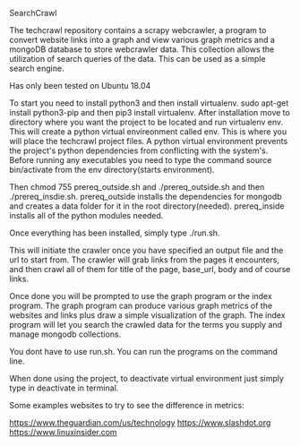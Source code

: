 SearchCrawl

The techcrawl repository contains a scrapy webcrawler, a program to convert website links into a graph and view various graph metrics and a mongoDB database to store webcrawler data. This collection allows the utilization
of search queries of the data. This can be used as a simple search engine. 

Has only been tested on Ubuntu 18.04

To start you need to install python3 and then install virtualenv.
sudo apt-get install python3-pip and then pip3 install virtualenv.
After installation move to directory where you want the project to be located and run virtualenv env.
This will create a python virtual envireonment called env.
This is where you will place the techcrawl project files.
A python virtual environment prevents the project's python dependencies from conflicting with the system's.
Before running any executables you need to type the command source bin/activate from the env directory(starts environment).

Then chmod 755 prereq_outside.sh and ./prereq_outside.sh and then ./prereq_insdie.sh.
prereq_outside installs the dependencies for mongodb and creates a data folder for it in the root directory(needed).
prereq_inside installs all of the python modules needed.

Once everything has been installed, simply type ./run.sh.

This will initiate the crawler once you have specified an output file and the url to start from.
The crawler will grab links from the pages it encounters, and then crawl all of them for 
title of the page, base_url, body and of course links.

Once done you will be prompted to use the graph program or the index program. The graph program can
produce various graph metrics of the websites and links plus draw a simple visualization of the graph.
The index program will let you search the crawled data for the terms you supply and manage mongodb collections. 

You dont have to use run.sh. You can run the programs on the command line.

When done using the project, to deactivate virtual environment just simply type in deactivate in terminal.


Some examples websites to try to see the difference in metrics:

https://www.theguardian.com/us/technology
https://www.slashdot.org
https://www.linuxinsider.com
